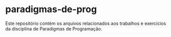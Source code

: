 # paradigmas-de-prog
Este repositório contém os arquivos relacionados aos trabalhos e exercícios da disciplina de Paradigmas de Programação.
